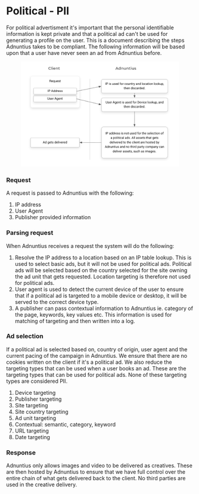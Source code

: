 # Political - PII

For political advertisment it's important that the personal identifiable information is kept private and that a political ad can't be used for generating a profile on the user. This is a document describing the steps Adnuntius takes to be compliant. The following information will be based upon that a user have never seen an ad from Adnuntius before.

<figure><img src="../.gitbook/assets/image.png" alt=""><figcaption></figcaption></figure>

### Request

A request is passed to Adnuntius with the following:

1. IP address
2. User Agent
3. Publisher provided information



### Parsing request

When Adnuntius receives a request the system will do the following:

1. Resolve the IP address to a location based on an IP table lookup. This is used to select basic ads, but it will not be used for political ads. Political ads will be selected based on the country selected for the site owning the ad unit that gets requested. Location targeting is therefore not used for political ads.
2. User agent is used to detect the current device of the user to ensure that if a political ad is targeted to a mobile device or desktop, it will be served to the correct device type.
3. A publisher can pass contextual information to Adnuntius  ie. category of the page, keywords, key values etc. This information is used for matching of targeting and then written into a log.



### Ad selection

If a political ad is selected based on, country of origin, user agent and the current pacing of the campaign in Adnuntius. We ensure that there are no cookies written on the client if it's a political ad. We also reduce the targeting types that can be used when a user books an ad. These are the targeting types that can be used for political ads. None of these targeting types are considered PII.

1. Device targeting
2. Publisher targeting
3. Site targeting
4. Site country targeting
5. Ad unit targeting
6. Contextual: semantic, category, keyword
7. URL targeting
8. Date targeting

### Response

Adnuntius only allows images and video to be delivered as creatives. These are then hosted by Adnuntius to ensure that we have full control over the entire chain of what gets delivered back to the client. No third parties are used in the creative delivery.

